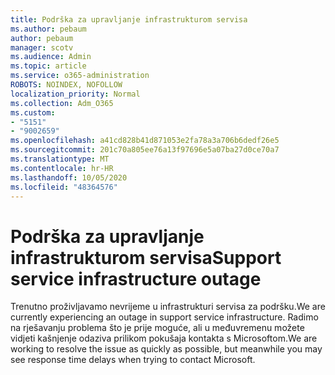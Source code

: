 ```yaml
---
title: Podrška za upravljanje infrastrukturom servisa
ms.author: pebaum
author: pebaum
manager: scotv
ms.audience: Admin
ms.topic: article
ms.service: o365-administration
ROBOTS: NOINDEX, NOFOLLOW
localization_priority: Normal
ms.collection: Adm_O365
ms.custom:
- "5151"
- "9002659"
ms.openlocfilehash: a41cd828b41d871053e2fa78a3a706b6dedf26e5
ms.sourcegitcommit: 201c70a805ee76a13f97696e5a07ba27d0ce70a7
ms.translationtype: MT
ms.contentlocale: hr-HR
ms.lasthandoff: 10/05/2020
ms.locfileid: "48364576"
---
```

# <a name="support-service-infrastructure-outage"></a><span data-ttu-id="3b747-102">Podrška za upravljanje infrastrukturom servisa</span><span class="sxs-lookup"><span data-stu-id="3b747-102">Support service infrastructure outage</span></span>

<span data-ttu-id="3b747-103">Trenutno proživljavamo nevrijeme u infrastrukturi servisa za podršku.</span><span class="sxs-lookup"><span data-stu-id="3b747-103">We are currently experiencing an outage in support service infrastructure.</span></span> <span data-ttu-id="3b747-104">Radimo na rješavanju problema što je prije moguće, ali u međuvremenu možete vidjeti kašnjenje odaziva prilikom pokušaja kontakta s Microsoftom.</span><span class="sxs-lookup"><span data-stu-id="3b747-104">We are working to resolve the issue as quickly as possible, but meanwhile you may see response time delays when trying to contact Microsoft.</span></span>
